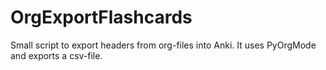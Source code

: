 # OrgExportFlashcards
Small script to export headers from org-files into Anki. It uses PyOrgMode and exports a csv-file.
